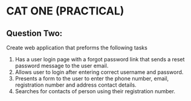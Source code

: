 # CAT ONE (PRACTICAL)
## Question Two:
Create web application that preforms the following tasks
1. Has a user login page with a forgot password link that sends a reset password message to the user email.
2. Allows user to login after entering correct username and password.
3. Presents a form to the user to enter the phone number, email, registration number and address contact details.
4. Searches for contacts of person using their registration number.
